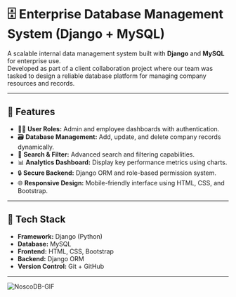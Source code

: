 # 🗄️ Enterprise Database Management System (Django + MySQL)

A scalable internal data management system built with **Django** and **MySQL** for enterprise use.  
Developed as part of a client collaboration project where our team was tasked to design a reliable database platform for managing company resources and records.

---

## 🚀 Features
- 🧑‍💼 **User Roles:** Admin and employee dashboards with authentication.  
- 🗃️ **Database Management:** Add, update, and delete company records dynamically.  
- 🔎 **Search & Filter:** Advanced search and filtering capabilities.  
- 📊 **Analytics Dashboard:** Display key performance metrics using charts.  
- 🔒 **Secure Backend:** Django ORM and role-based permission system.  
- 🌐 **Responsive Design:** Mobile-friendly interface using HTML, CSS, and Bootstrap.  

---

## 🧠 Tech Stack
- **Framework:** Django (Python)  
- **Database:** MySQL  
- **Frontend:** HTML, CSS, Bootstrap  
- **Backend:** Django ORM  
- **Version Control:** Git + GitHub  

---
![NoscoDB-GIF](https://github.com/user-attachments/assets/fdd68ad5-0709-4588-ace8-5dc39098abb9)
